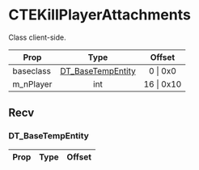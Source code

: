 # CTEKillPlayerAttachments
Class client-side.

|Prop|Type|Offset|
|---|:-:|:-:|
|baseclass|[DT_BaseTempEntity](#DT_BaseTempEntity)|0 \| 0x0|
|m_nPlayer|int|16 \| 0x10|

## Recv

### DT_BaseTempEntity

|Prop|Type|Offset|
|---|:-:|:-:|
